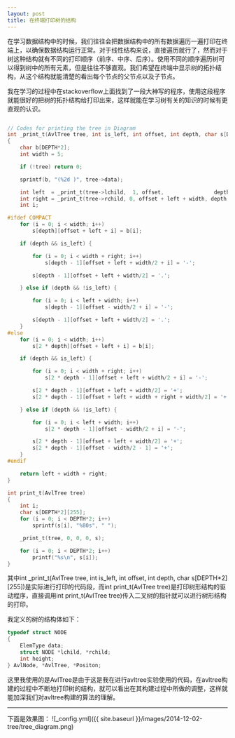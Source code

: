 ```yaml
---
layout: post
title: 在终端打印树的结构
---
```


在学习数据结构中的时候，我们往往会把数据结构中的所有数据遍历一遍打印在终端上，以确保数据结构运行正常。对于线性结构来说，直接遍历就行了，然而对于树这种结构就有不同的打印顺序（前序、中序、后序）。使用不同的顺序遍历树可以得到树中的所有元素，但是往往不够直观。我们希望在终端中显示树的拓扑结构，从这个结构就能清楚的看出每个节点的父节点以及子节点。

我在学习的过程中在stackoverflow上面找到了一段大神写的程序，使用这段程序就能很好的把树的拓扑结构给打印出来，这样就能在学习树有关的知识的时候有更直观的认识。

```c

// Codes for printing the tree in Diagram
int _print_t(AvlTree tree, int is_left, int offset, int depth, char s[DEPTH*2][255])
{
    char b[DEPTH*2];
    int width = 5;

    if (!tree) return 0;

    sprintf(b, "(%2d )", tree->data);

    int left  = _print_t(tree->lchild,  1, offset,                depth + 1, s);
    int right = _print_t(tree->rchild, 0, offset + left + width, depth + 1, s);
    int i;

#ifdef COMPACT
    for (i = 0; i < width; i++)
        s[depth][offset + left + i] = b[i];

    if (depth && is_left) {

        for (i = 0; i < width + right; i++)
            s[depth - 1][offset + left + width/2 + i] = '-';

        s[depth - 1][offset + left + width/2] = '.';

    } else if (depth && !is_left) {

        for (i = 0; i < left + width; i++)
            s[depth - 1][offset - width/2 + i] = '-';

        s[depth - 1][offset + left + width/2] = '.';
    }
#else
    for (i = 0; i < width; i++)
        s[2 * depth][offset + left + i] = b[i];

    if (depth && is_left) {

        for (i = 0; i < width + right; i++)
            s[2 * depth - 1][offset + left + width/2 + i] = '-';

        s[2 * depth - 1][offset + left + width/2] = '+';
        s[2 * depth - 1][offset + left + width + right + width/2] = '+';

    } else if (depth && !is_left) {

        for (i = 0; i < left + width; i++)
            s[2 * depth - 1][offset - width/2 + i] = '-';

        s[2 * depth - 1][offset + left + width/2] = '+';
        s[2 * depth - 1][offset - width/2 - 1] = '+';
    }
#endif

    return left + width + right;
}

int print_t(AvlTree tree)
{
    int i;
    char s[DEPTH*2][255];
    for (i = 0; i < DEPTH*2; i++)
        sprintf(s[i], "%80s", " ");

    _print_t(tree, 0, 0, 0, s);

    for (i = 0; i < DEPTH*2; i++)
        printf("%s\n", s[i]);
}

```

其中int _print_t(AvlTree tree, int is_left, int offset, int depth, char s[DEPTH*2][255])是实际进行打印的代码段，而int print_t(AvlTree tree)是打印树形结构的驱动程序，直接调用int print_t(AvlTree tree)传入二叉树的指针就可以进行树形结构的打印。

我定义的树的结构体如下：
```c
typedef struct NODE
{
	ElemType data;
	struct NODE *lchild, *rchild;
	int height;
} AvlNode, *AvlTree, *Positon;
```

这里我使用的是AvlTree是由于这是我在进行avltree实验使用的代码，在avltree构建的过程中不断地打印树的结构，就可以看出在其构建过程中所做的调整，这样就能加深我们对avltree构建的算法的理解。

***
下面是效果图：
![_config.yml]({{ site.baseurl }}/images/2014-12-02-tree/tree_diagram.png)
